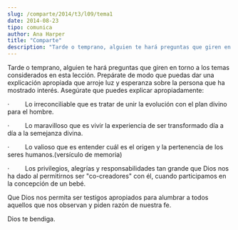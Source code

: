 ```yaml
---
slug: /comparte/2014/t3/l09/tema1
date: 2014-08-23
tipo: comunica
author: Ana Harper
title: "Comparte"
description: "Tarde o temprano, alguien te hará preguntas que giren en torno a los temas  considerados en esta lección. Prepárate de modo que puedas dar una explicación  apropiada que arroje luz y esperanza sobre la persona que ha mostrado interés.  Asegúrate que puedes explicar apropiadame..."
---
```


Tarde o temprano, alguien te hará preguntas que giren en torno a los temas considerados en esta lección. Prepárate de modo que puedas dar una explicación apropiada que arroje luz y esperanza sobre la persona que ha mostrado interés. Asegúrate que puedes explicar apropiadamente:

·         Lo irreconciliable que es tratar de unir la evolución con el plan divino para el hombre.

·         Lo maravilloso que es vivir la experiencia de ser transformado día a día a la semejanza divina.

·         Lo valioso que es entender cuál es el origen y la pertenencia de los seres humanos.(versículo de memoria)

·         Los privilegios, alegrías y responsabilidades tan grande que Dios nos ha dado al permitirnos ser "co-creadores" con él, cuando participamos en la concepción de un bebé.

Que Dios nos permita ser testigos apropiados para alumbrar a todos aquellos que nos observan y piden razón de nuestra fe.

Dios te bendiga.
